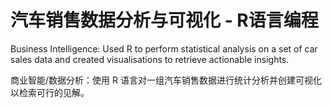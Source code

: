 # 汽车销售数据分析与可视化 - R语言编程

Business Intelligence: Used R to perform statistical analysis on a set of car sales data and created visualisations to retrieve actionable insights. 
 
商业智能/数据分析：使用 R 语言对一组汽车销售数据进行统计分析并创建可视化以检索可行的见解。
